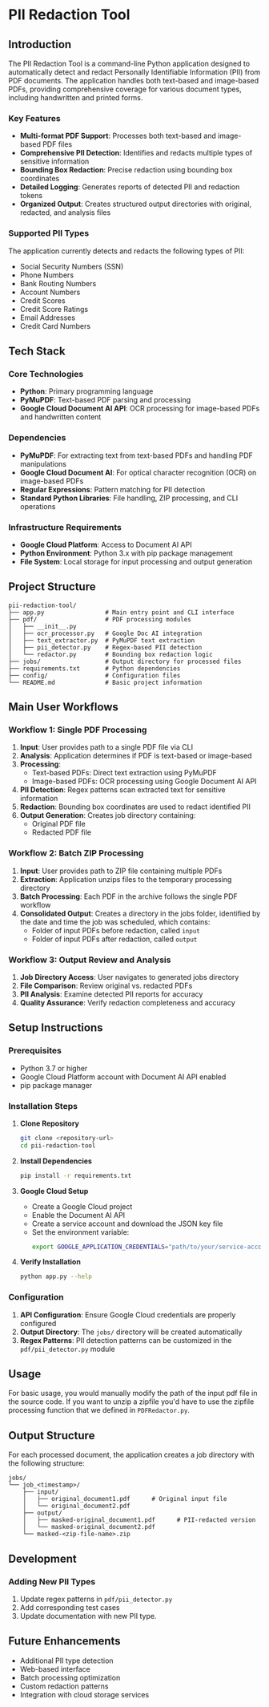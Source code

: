# PII Redaction Tool

## Introduction

The PII Redaction Tool is a command-line Python application designed to automatically detect and redact Personally Identifiable Information (PII) from PDF documents. The application handles both text-based and image-based PDFs, providing comprehensive coverage for various document types, including handwritten and printed forms.

### Key Features

- **Multi-format PDF Support**: Processes both text-based and image-based PDF files
- **Comprehensive PII Detection**: Identifies and redacts multiple types of sensitive information
- **Bounding Box Redaction**: Precise redaction using bounding box coordinates
- **Detailed Logging**: Generates reports of detected PII and redaction tokens
- **Organized Output**: Creates structured output directories with original, redacted, and analysis files

### Supported PII Types

The application currently detects and redacts the following types of PII:

- Social Security Numbers (SSN)
- Phone Numbers
- Bank Routing Numbers
- Account Numbers
- Credit Scores
- Credit Score Ratings
- Email Addresses
- Credit Card Numbers

## Tech Stack

### Core Technologies

- **Python**: Primary programming language
- **PyMuPDF**: Text-based PDF parsing and processing
- **Google Cloud Document AI API**: OCR processing for image-based PDFs and handwritten content

### Dependencies

- **PyMuPDF**: For extracting text from text-based PDFs and handling PDF manipulations
- **Google Cloud Document AI**: For optical character recognition (OCR) on image-based PDFs
- **Regular Expressions**: Pattern matching for PII detection
- **Standard Python Libraries**: File handling, ZIP processing, and CLI operations

### Infrastructure Requirements

- **Google Cloud Platform**: Access to Document AI API
- **Python Environment**: Python 3.x with pip package management
- **File System**: Local storage for input processing and output generation

## Project Structure

```
pii-redaction-tool/
├── app.py                 # Main entry point and CLI interface
├── pdf/                   # PDF processing modules
│   ├── __init__.py
│   ├── ocr_processor.py   # Google Doc AI integration
│   ├── text_extractor.py  # PyMuPDF text extraction
│   ├── pii_detector.py    # Regex-based PII detection
│   └── redactor.py        # Bounding box redaction logic
├── jobs/                  # Output directory for processed files
├── requirements.txt       # Python dependencies
├── config/                # Configuration files
└── README.md              # Basic project information
```

## Main User Workflows

### Workflow 1: Single PDF Processing

1. **Input**: User provides path to a single PDF file via CLI
2. **Analysis**: Application determines if PDF is text-based or image-based
3. **Processing**: 
   - Text-based PDFs: Direct text extraction using PyMuPDF
   - Image-based PDFs: OCR processing using Google Document AI API
4. **PII Detection**: Regex patterns scan extracted text for sensitive information
5. **Redaction**: Bounding box coordinates are used to redact identified PII
6. **Output Generation**: Creates job directory containing:
   - Original PDF file
   - Redacted PDF file

### Workflow 2: Batch ZIP Processing

1. **Input**: User provides path to ZIP file containing multiple PDFs
2. **Extraction**: Application unzips files to the temporary processing directory
3. **Batch Processing**: Each PDF in the archive follows the single PDF workflow
4. **Consolidated Output**: Creates a directory in the jobs folder, identified by the date and time the job was scheduled, which contains:
   - Folder of input PDFs before redaction, called `input`
   - Folder of input PDFs after redaction, called `output`

### Workflow 3: Output Review and Analysis

1. **Job Directory Access**: User navigates to generated jobs directory
2. **File Comparison**: Review original vs. redacted PDFs
3. **PII Analysis**: Examine detected PII reports for accuracy
4. **Quality Assurance**: Verify redaction completeness and accuracy

## Setup Instructions

### Prerequisites

- Python 3.7 or higher
- Google Cloud Platform account with Document AI API enabled
- pip package manager

### Installation Steps

1. **Clone Repository**
   ```bash
   git clone <repository-url>
   cd pii-redaction-tool
   ```

2. **Install Dependencies**
   ```bash
   pip install -r requirements.txt
   ```

3. **Google Cloud Setup**
   - Create a Google Cloud project
   - Enable the Document AI API
   - Create a service account and download the JSON key file
   - Set the environment variable:
     ```bash
     export GOOGLE_APPLICATION_CREDENTIALS="path/to/your/service-account-key.json"
     ```

4. **Verify Installation**
   ```bash
   python app.py --help
   ```

### Configuration

1. **API Configuration**: Ensure Google Cloud credentials are properly configured
2. **Output Directory**: The `jobs/` directory will be created automatically
3. **Regex Patterns**: PII detection patterns can be customized in the `pdf/pii_detector.py` module

## Usage
For basic usage, you would manually modify the path of the input pdf file in the source code. If you want to unzip a zipfile you'd have to use the zipfile processing function that we defined in `PDFRedactor.py`.


## Output Structure
For each processed document, the application creates a job directory with the following structure:
```
jobs/
└── job_<timestamp>/
    ├── input/
    │   ├── original_document1.pdf      # Original input file
    │   └── original_document2.pdf
    ├── output/      
    │   ├── masked-original_document1.pdf      # PII-redacted version
    │   └── masked-original_document2.pdf
    └── masked-<zip-file-name>.zip
```

## Development

### Adding New PII Types
1. Update regex patterns in `pdf/pii_detector.py`
2. Add corresponding test cases
3. Update documentation with new PII type.

## Future Enhancements
- Additional PII type detection
- Web-based interface
- Batch processing optimization
- Custom redaction patterns
- Integration with cloud storage services

